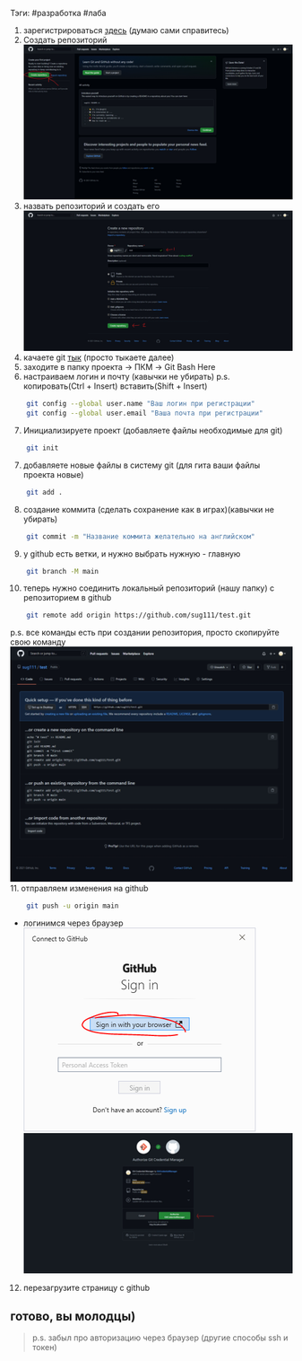 Тэги: #разработка #лаба
1. зарегистрироваться [здесь](https://github.com/) (думаю сами справитесь)  
2. Создать репозиторий  
![](../Files/Pasted%20image%2020210913181617.png)  
3. назвать репозиторий и создать его  
![](../Files/Pasted%20image%2020210913181940.png)  
4. качаете git [тык](https://git-scm.com/download/win) (просто тыкаете далее)
5. заходите в папку проекта -> ПКМ -> Git Bash Here
6. настраиваем логин и почту (кавычки не убирать)
p.s. копировать(Ctrl + Insert) вставить(Shift + Insert)
```bash
	git config --global user.name "Ваш логин при регистрации"
	git config --global user.email "Ваша почта при регистрации"
```
7. Инициализируете проект (добавляете файлы необходимые для git)
```bash
	git init
```
7. добавляете новые файлы в систему git (для гита ваши файлы проекта новые)
```bash
	git add .
```
8. создание коммита (сделать сохранение как в играх)(кавычки не убирать)
```bash
	git commit -m "Название коммита желательно на английском"
```
9. у github есть ветки, и нужно выбрать нужную - главную
```bash
	git branch -M main
```
10. теперь нужно соединить локальный репозиторий (нашу папку) с репозиторием в github
```bash
	git remote add origin https://github.com/sug111/test.git
```
p.s. все команды есть при создании репозитория, просто скопируйте свою команду  
![](../Files/Pasted%20image%2020210913184555.png)  
11. отправляем изменения на github
```bash
	git push -u origin main
```
- логинимся через браузер  
![](../Files/Pasted%20image%2020210913191000.png)  
![](../Files/Pasted%20image%2020210913191134.png)  
12. перезагрузите страницу с github
## готово, вы молодцы)

>p.s. забыл про авторизацию через браузер (другие способы ssh и токен)
